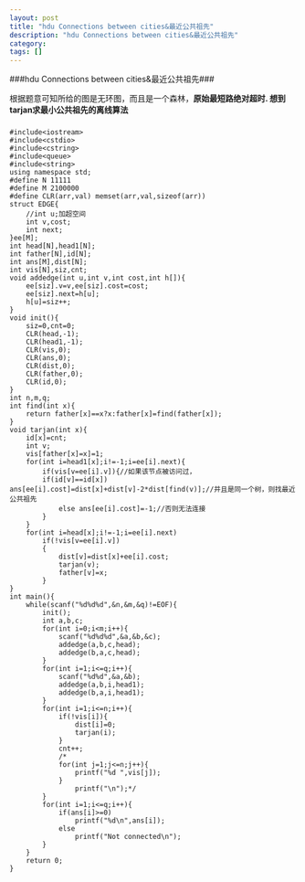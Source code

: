 ```yaml
---
layout: post
title: "hdu Connections between cities&最近公共祖先"
description: "hdu Connections between cities&最近公共祖先"
category: 
tags: []
---
```


###hdu Connections between cities&最近公共祖先###


根据题意可知所给的图是无环图，而且是一个森林，**原始最短路绝对超时.
想到tarjan求最小公共祖先的离线算法**

###

	#include<iostream>
	#include<cstdio>
	#include<cstring>
	#include<queue>
	#include<string>
	using namespace std;
	#define N 11111
	#define M 2100000
	#define CLR(arr,val) memset(arr,val,sizeof(arr))
	struct EDGE{
		//int u;加超空间
		int v,cost;
		int next;
	}ee[M];
	int head[N],head1[N];
	int father[N],id[N];
	int ans[M],dist[N];
	int vis[N],siz,cnt;
	void addedge(int u,int v,int cost,int h[]){
		ee[siz].v=v,ee[siz].cost=cost;
		ee[siz].next=h[u];
		h[u]=siz++;
	}
	void init(){
		siz=0,cnt=0;
		CLR(head,-1);
		CLR(head1,-1);
		CLR(vis,0);
		CLR(ans,0);
		CLR(dist,0);
		CLR(father,0);
		CLR(id,0);
	}
	int n,m,q;
	int find(int x){
		return father[x]==x?x:father[x]=find(father[x]);
	}
	void tarjan(int x){
		id[x]=cnt;
		int v;
		vis[father[x]=x]=1;
		for(int i=head1[x];i!=-1;i=ee[i].next){
			if(vis[v=ee[i].v]){//如果该节点被访问过，
			if(id[v]==id[x]) ans[ee[i].cost]=dist[x]+dist[v]-2*dist[find(v)];//并且是同一个树，则找最近公共祖先
				else ans[ee[i].cost]=-1;//否则无法连接
			}
		}
		for(int i=head[x];i!=-1;i=ee[i].next)
			if(!vis[v=ee[i].v])
			{
				dist[v]=dist[x]+ee[i].cost;
				tarjan(v);
				father[v]=x;
			}
	}
	int main(){
		while(scanf("%d%d%d",&n,&m,&q)!=EOF){
			init();
			int a,b,c;
			for(int i=0;i<m;i++){
				scanf("%d%d%d",&a,&b,&c);
				addedge(a,b,c,head);
				addedge(b,a,c,head);
			}
			for(int i=1;i<=q;i++){
				scanf("%d%d",&a,&b);
				addedge(a,b,i,head1);
				addedge(b,a,i,head1);
			}
			for(int i=1;i<=n;i++){
				if(!vis[i]){
					dist[i]=0;
					tarjan(i);
				}
				cnt++;
				/*
				for(int j=1;j<=n;j++){
					printf("%d ",vis[j]);
				}
					printf("\n");*/
			}
			for(int i=1;i<=q;i++){
				if(ans[i]>=0)
					printf("%d\n",ans[i]);
				else 
					printf("Not connected\n");
			}
		}
		return 0;
	}

###


